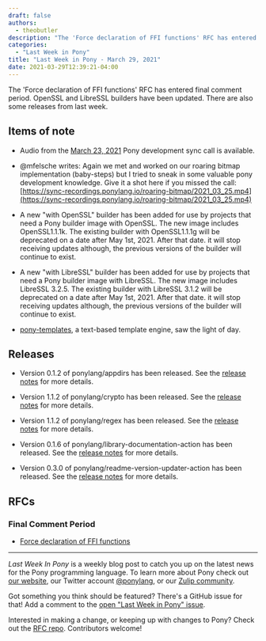 ```yaml
---
draft: false
authors:
  - theobutler
description: "The 'Force declaration of FFI functions' RFC has entered final comment period. OpenSSL and LibreSSL builders have been updated. There are also some releases from last week."
categories:
  - "Last Week in Pony"
title: "Last Week in Pony - March 29, 2021"
date: 2021-03-29T12:39:21-04:00
---
```


The 'Force declaration of FFI functions' RFC has entered final comment period. OpenSSL and LibreSSL builders have been updated. There are also some releases from last week.
<!-- more -->

## Items of note

- Audio from the [March 23, 2021](https://sync-recordings.ponylang.io/r/2021_03_23.m4a) Pony development sync call is available.

- @mfelsche writes: Again we met and worked on our roaring bitmap implementation (baby-steps) but I tried to sneak in some valuable pony development knowledge. Give it a shot here if you missed the call: [https://sync-recordings.ponylang.io/roaring-bitmap/2021_03_25.mp4](https://sync-recordings.ponylang.io/roaring-bitmap/2021_03_25.mp4)

- A new "with OpenSSL" builder has been added for use by projects that need a Pony builder image with OpenSSL. The new image includes OpenSSL1.1.1k. The existing builder with OpenSSL1.1.1g will be deprecated on a date after May 1st, 2021. After that date. it will stop receiving updates although, the previous versions of the builder will continue to exist.

- A new "with LibreSSL" builder has been added  for use by projects that need a Pony builder image with LibreSSL. The new image includes LibreSSL 3.2.5. The existing builder with LibreSSL 3.1.2 will be deprecated on a date after May 1st, 2021. After that date. it will stop receiving updates although, the previous versions of the builder will continue to exist.

- [pony-templates](https://github.com/Trundle/pony-templates), a text-based template engine, saw the light of day.

## Releases

- Version 0.1.2 of ponylang/appdirs has been released. See the [release notes](https://github.com/ponylang/appdirs/releases/tag/0.1.2) for more details.

- Version 1.1.2 of ponylang/crypto has been released. See the [release notes](https://github.com/ponylang/crypto/releases/tag/1.1.2) for more details.

- Version 1.1.2 of ponylang/regex has been released. See the [release notes](https://github.com/ponylang/regex/releases/tag/1.1.2) for more details.

- Version 0.1.6 of ponylang/library-documentation-action has been released. See the [release notes](https://github.com/ponylang/library-documentation-action/releases/tag/0.1.6) for more details.

- Version 0.3.0 of ponylang/readme-version-updater-action has been released. See the [release notes](https://github.com/ponylang/readme-version-updater-action/releases/tag/0.3.0) for more details.

## RFCs

### Final Comment Period

- [Force declaration of FFI functions](https://github.com/ponylang/rfcs/pull/184)

---

_Last Week In Pony_ is a weekly blog post to catch you up on the latest news for the Pony programming language. To learn more about Pony check out [our website](https://ponylang.io), our Twitter account [@ponylang](https://twitter.com/ponylang), or our [Zulip community](https://ponylang.zulipchat.com).

Got something you think should be featured? There's a GitHub issue for that! Add a comment to the [open "Last Week in Pony" issue](https://github.com/ponylang/ponylang.github.io/issues?q=is%3Aissue+is%3Aopen+label%3Alast-week-in-pony).

Interested in making a change, or keeping up with changes to Pony? Check out the [RFC repo](https://github.com/ponylang/rfcs). Contributors welcome!
